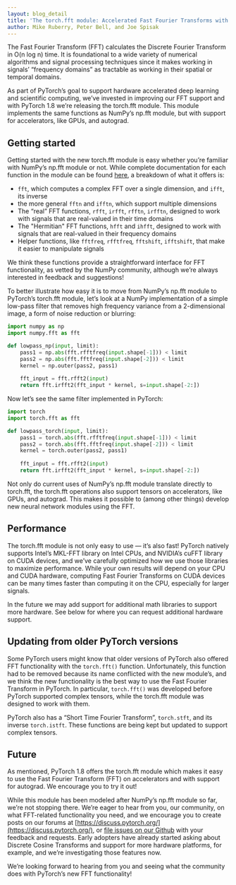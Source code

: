```yaml
---
layout: blog_detail
title: 'The torch.fft module: Accelerated Fast Fourier Transforms with Autograd in PyTorch'
author: Mike Ruberry, Peter Bell, and Joe Spisak 
---
```


The Fast Fourier Transform (FFT) calculates the Discrete Fourier Transform in O(n log n) time. It is foundational to a wide variety of numerical algorithms and signal processing techniques since it makes working in signals’ “frequency domains” as tractable as working in their spatial or temporal domains.

As part of PyTorch’s goal to support hardware accelerated deep learning and scientific computing, we’ve invested in improving our FFT support and with PyTorch 1.8 we’re releasing the torch.fft module. This module implements the same functions as NumPy’s np.fft module, but with support for accelerators, like GPUs, and autograd. 

## Getting started

Getting started with the new torch.fft module is easy whether you’re familiar with NumPy’s np.fft module or not. While complete documentation for each function in the module can be found [here](https://pytorch.org/docs/master/fft.html?highlight=fft), a breakdown of what it offers is:

* ``fft``, which computes a complex FFT over a single dimension, and ``ifft``, its inverse
* the more general ``fftn`` and ``ifftn``, which support multiple dimensions
* The “real” FFT functions, ``rfft``, ``irfft``, ``rfftn``, ``irfftn``,  designed to work with signals that are real-valued in their time domains
* The "Hermitian" FFT functions, ``hfft`` and ``ihfft``, designed to work with signals that are real-valued in their frequency domains
* Helper functions, like ``fftfreq``, ``rfftfreq``, ``fftshift``, ``ifftshift``, that make it easier to manipulate signals

We think these functions provide a straightforward interface for FFT functionality, as vetted by the NumPy community, although we’re always interested in feedback and suggestions!

To better illustrate how easy it is to move from NumPy’s np.fft module to PyTorch’s torch.fft module, let’s look at a NumPy implementation of a simple low-pass filter that removes high frequency variance from a 2-dimensional image, a form of noise reduction or blurring:

```python
import numpy as np
import numpy.fft as fft

def lowpass_np(input, limit):
    pass1 = np.abs(fft.rfftfreq(input.shape[-1])) < limit
    pass2 = np.abs(fft.fftfreq(input.shape[-2])) < limit
    kernel = np.outer(pass2, pass1)
    
    fft_input = fft.rfft2(input)
    return fft.irfft2(fft_input * kernel, s=input.shape[-2:])
```

Now let’s see the same filter implemented in PyTorch:

```python
import torch
import torch.fft as fft

def lowpass_torch(input, limit):
    pass1 = torch.abs(fft.rfftfreq(input.shape[-1])) < limit
    pass2 = torch.abs(fft.fftfreq(input.shape[-2])) < limit
    kernel = torch.outer(pass2, pass1)
    
    fft_input = fft.rfft2(input)
    return fft.irfft2(fft_input * kernel, s=input.shape[-2:])
```

Not only do current uses of NumPy’s np.fft module translate directly to torch.fft, the torch.fft operations also support tensors on accelerators, like GPUs, and autograd. This makes it possible to (among other things) develop new neural network modules using the FFT.


## Performance

The torch.fft module is not only easy to use — it’s also fast! PyTorch natively supports Intel’s MKL-FFT library on Intel CPUs, and NVIDIA’s cuFFT library on CUDA devices, and we’ve carefully optimized how we use those libraries to maximize performance. While your own results will depend on your CPU and CUDA hardware, computing Fast Fourier Transforms on CUDA devices can be many times faster than computing it on the CPU, especially for larger signals.

In the future we may add support for additional math libraries to support more hardware. See below for where you can request additional hardware support.

## Updating from older PyTorch versions

Some PyTorch users might know that older versions of PyTorch also offered FFT functionality with the ``torch.fft()`` function. Unfortunately, this function had to be removed because its name conflicted with the new module’s, and we think the new functionality is the best way to use the Fast Fourier Transform in PyTorch. In particular, ``torch.fft()`` was developed before PyTorch supported complex tensors, while the torch.fft module was designed to work with them.

PyTorch also has a “Short Time Fourier Transform”, ``torch.stft``, and its inverse ``torch.istft``. These functions are being kept but updated to support complex tensors. 

## Future

As mentioned, PyTorch 1.8 offers the torch.fft module which makes it easy to use the Fast Fourier Transform (FFT) on accelerators and with support for autograd. We encourage you to try it out!

While this module has been modeled after NumPy’s np.fft module so far, we’re not stopping there. We’re eager to hear from you, our community, on what FFT-related functionality you need, and we encourage you to create posts on our forums at [https://discuss.pytorch.org/](https://discuss.pytorch.org/), or [file issues on our Github](https://github.com/pytorch/pytorch/issues/new?assignees=&labels=&template=feature-request.md) with your feedback and requests. Early adopters have already started asking about Discrete Cosine Transforms and support for more hardware platforms, for example, and we’re investigating those features now.

We’re looking forward to hearing from you and seeing what the community does with PyTorch’s new FFT functionality!
